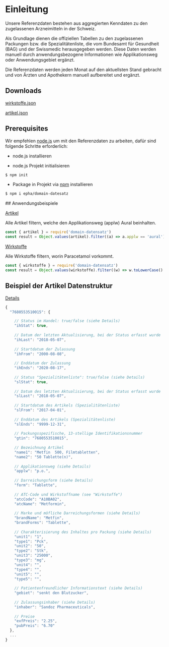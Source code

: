 # Einleitung

Unsere Referenzdaten bestehen aus aggregierten Kenndaten zu den zugelassenen Arzneimitteln in der Schweiz.

Als Grundlage dienen die offiziellen Tabellen zu den zugelassenen Packungen bzw. die Spezialitätenliste, die vom Bundesamt für Gesundheit (BAG) und der Swissmedic herausgegeben werden. Diese Daten werden manuell durch anwendungsbezogene Informationen wie Applikationsweg oder Anwendungsgebiet ergänzt.

Die Referenzdaten werden jeden Monat auf den aktuellsten Stand gebracht und von Ärzten und Apothekern manuell aufbereitet und ergänzt.

## Downloads

<section class='downloads-wrapper'>

  <a class='download' href="data/wirkstoffe.json" download="wirkstoffe.json">wirkstoffe.json</a>

  <a class='download' href="data/artikel.json" download="artikel.json">artikel.json</a>

</section>

## Prerequisites

Wir empfehlen [node.js](https://nodejs.org/en/) um mit den Referenzdaten zu arbeiten, dafür sind folgende Schritte erforderlich:

- node.js installieren

- node.js Projekt initialisieren

```bash
$ npm init
```

- Package in Projekt via [npm](https://www.npmjs.com/) installieren

```bash
$ npm i epha/domain-datesatz
```

## Anwendungsbeispiele

[Artikel](docs/artikel.md)

Alle Artikel filtern, welche den Applikationsweg (applw) Aural beinhalten.
```javascript
const { artikel } = require('domain-datensatz')
const result = Object.values(artikel).filter((a) => a.applw == 'aural')
```

[Wirkstoffe](docs/wirkstoffe.md)


Alle Wirkstoffe filtern, worin Paracetamol vorkommt.

```javascript
const { wirkstoffe } = require('domain-datensatz')
const result = Object.values(wirkstoffe).filter((w) => w.toLowerCase().includes('paracetamol'))
```

## Beispiel der Artikel Datenstruktur

[Details](docs/artikel)

```javascript
{
  "7680553510015": {

    // Status im Handel: true/false (siehe Details)
    "ihStat": true,
        
    // Datum der letzten Aktualisierung, bei der Status erfasst wurde
    "ihLast": "2018-05-07",
        
    // Startdatum der Zulassung 
    "ihFrom": "2000-08-08",
        
    // Enddatum der Zulassung
    "ihEnds": "2020-08-17",
        
    // Status "Spezialitätenliste": true/false (siehe Details)
    "slStat": true,
        
    // Datum des letzten Aktualisierung, bei der Status erfasst wurde 
    "slLast": "2018-05-07",
        
    // Startdatum des Artikels (Spezialitätenliste)     
    "slFrom": "2017-04-01",
        
    // Enddatum des Artikels (Spezialitätenliste) 
    "slEnds": "9999-12-31",
        
    // Packungsspezifische, 13-stellige Identifikationsnummer
    "gtin": "7680553510015",
        
    // Bezeichnung Artikel
    "name1": "Metfin  500, Filmtabletten",
    "name2": "50 Tablette(n)",
        
    // Applikationsweg (siehe Details)
    "applw": "p.o.",
        
    // Darreichungsform (siehe Details)
    "form": "Tablette",
        
    // ATC-Code und Wirkstoffname (see "Wirkstoffe")
    "atcCode": "A10BA02",
    "atcName": "Metformin",
        
    // Marke und möfliche Darreichungsformen (siehe Details)
    "brandName": "Metfin",
    "brandForms": "Tablette",
        
    // Charakterisierung des Inhaltes pro Packung (siehe Details)
    "unit1": "1",
    "type1": "Pck",
    "unit2": "50",
    "type2": "Stk",
    "unit3": "25000",
    "type3": "mg",
    "unit4": "",
    "type4": "",
    "unit5": "",
    "type5": "",
        
    // Patientenfreundlicher Informationstext (siehe Details)
    "gebiet": "senkt den Blutzucker",
        
    // Zulassungsinhaber (siehe Details)
    "inhaber": "Sandoz Pharmaceuticals",
        
    // Preise
    "exfPreis": "2.25",
    "pubPreis": "6.70"
  },
  ...  
}

```
